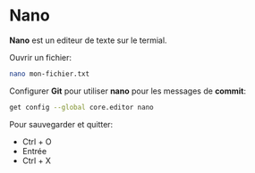 # Nano

**Nano** est un editeur de texte sur le termial.

Ouvrir un fichier:
```sh
nano mon-fichier.txt
```

Configurer **Git** pour utiliser **nano**
pour les messages de **commit**:
```sh
get config --global core.editor nano
```

Pour sauvegarder et quitter:

- Ctrl + O
- Entrée
- Ctrl + X